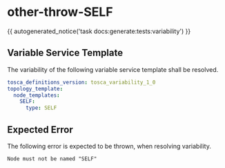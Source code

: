 # other-throw-SELF

{{ autogenerated_notice('task docs:generate:tests:variability') }}


## Variable Service Template

The variability of the following variable service template shall be resolved.

```yaml linenums="1"
tosca_definitions_version: tosca_variability_1_0
topology_template:
  node_templates:
    SELF:
      type: SELF
```





## Expected Error

The following error is expected to be thrown, when resolving variability.

```text linenums="1"
Node must not be named "SELF"
```

